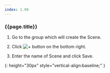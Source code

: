 ```yaml
---
index: 1.04
---
```

### {{page.title}}

1. Go to the group which will create the Scene.

1. Click ![+][fab] button on the bottom right.

1. Enter the name of Scene and click Save.

[fab]: {{site.baseurl}}/assets/fab.png
{: height="30px" style="vertical-align:baseline;" }
